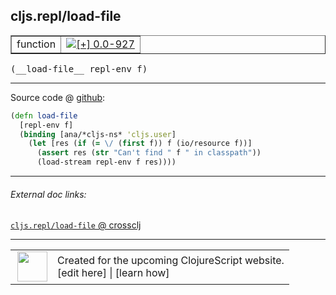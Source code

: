 ## cljs.repl/load-file



 <table border="1">
<tr>
<td>function</td>
<td><a href="https://github.com/cljsinfo/cljs-api-docs/tree/0.0-927"><img valign="middle" alt="[+] 0.0-927" title="Added in 0.0-927" src="https://img.shields.io/badge/+-0.0--927-lightgrey.svg"></a> </td>
</tr>
</table>


 <samp>
(__load-file__ repl-env f)<br>
</samp>

---







Source code @ [github](https://github.com/clojure/clojurescript/blob/r1913/src/clj/cljs/repl.clj#L107-L112):

```clj
(defn load-file
  [repl-env f]
  (binding [ana/*cljs-ns* 'cljs.user]
    (let [res (if (= \/ (first f)) f (io/resource f))]
      (assert res (str "Can't find " f " in classpath"))
      (load-stream repl-env f res))))
```

<!--
Repo - tag - source tree - lines:

 <pre>
clojurescript @ r1913
└── src
    └── clj
        └── cljs
            └── <ins>[repl.clj:107-112](https://github.com/clojure/clojurescript/blob/r1913/src/clj/cljs/repl.clj#L107-L112)</ins>
</pre>

-->

---



###### External doc links:

[`cljs.repl/load-file` @ crossclj](http://crossclj.info/fun/cljs.repl/load-file.html)<br>

---

 <table>
<tr><td>
<img valign="middle" align="right" width="48px" src="http://i.imgur.com/Hi20huC.png">
</td><td>
Created for the upcoming ClojureScript website.<br>
[edit here] | [learn how]
</td></tr></table>

[edit here]:https://github.com/cljsinfo/cljs-api-docs/blob/master/cljsdoc/cljs.repl_load-file.cljsdoc
[learn how]:https://github.com/cljsinfo/cljs-api-docs/wiki/cljsdoc-files

<!--

This information was too distracting to show to readers, but I'll leave it
commented here since it is helpful to:

- pretty-print the data used to generate this document
- and show how to retrieve that data



The API data for this symbol:

```clj
{:ns "cljs.repl",
 :name "load-file",
 :type "function",
 :signature ["[repl-env f]"],
 :source {:code "(defn load-file\n  [repl-env f]\n  (binding [ana/*cljs-ns* 'cljs.user]\n    (let [res (if (= \\/ (first f)) f (io/resource f))]\n      (assert res (str \"Can't find \" f \" in classpath\"))\n      (load-stream repl-env f res))))",
          :title "Source code",
          :repo "clojurescript",
          :tag "r1913",
          :filename "src/clj/cljs/repl.clj",
          :lines [107 112]},
 :full-name "cljs.repl/load-file",
 :full-name-encode "cljs.repl_load-file",
 :history [["+" "0.0-927"]]}

```

Retrieve the API data for this symbol:

```clj
;; from Clojure REPL
(require '[clojure.edn :as edn])
(-> (slurp "https://raw.githubusercontent.com/cljsinfo/cljs-api-docs/catalog/cljs-api.edn")
    (edn/read-string)
    (get-in [:symbols "cljs.repl/load-file"]))
```

-->
